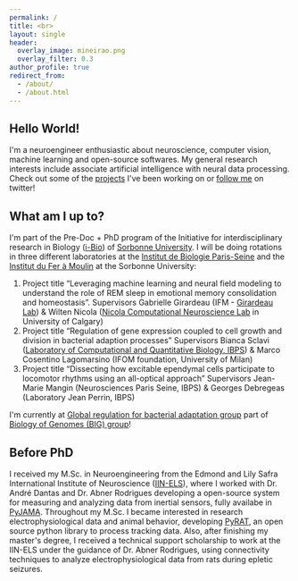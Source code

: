 ```yaml
---
permalink: /
title: <br>
layout: single
header:
  overlay_image: mineirao.png
  overlay_filter: 0.3
author_profile: true
redirect_from: 
  - /about/
  - /about.html
---
```


## Hello World!

I'm a neuroengineer enthusiastic about neuroscience, computer vision, machine learning and open-source softwares.
My general research interests include associate artificial intelligence with neural data processing. Check out some of the 
[projects](https://tuliofalmeida.github.io/projects/) I've been working on or [follow me](https://twitter.com/tuliofalmeida) on twitter!
 
## What am I up to?

I'm part of the Pre-Doc + PhD program of the Initiative for interdisciplinary research in Biology ([i-Bio](http://ibio.sorbonne-universite.fr/)) of [Sorbonne University](https://www.sorbonne-universite.fr/). I will be doing rotations in three different laboratories at the [Institut de Biologie Paris-Seine](https://www.ibps.sorbonne-universite.fr/en) and the [Institut du Fer à Moulin](https://ifm-institute.org/en/home/) at the Sorbonne University:

1. Project title “Leveraging machine learning and neural field modeling to understand the role of REM sleep in emotional memory consolidation and homeostasis”. Supervisors Gabrielle Girardeau (IFM - [Girardeau Lab](https://girardeaulab.org/)) & Wilten Nicola ([Nicola Computational Neuroscience Lab](https://www.nicolacomputationalneurosciencelab.com/) in University of Calgary)
2. Project title “Regulation of gene expression coupled to cell growth and division in bacterial adaption processes” Supervisors Bianca Sclavi ([Laboratory of Computational and Quantitative Biology, IBPS](https://www.ibps.sorbonne-universite.fr/en/research/computational-and-quantitative-biology/genome-biology)) & Marco Cosentino Lagomarsino (IFOM foundation, University of Milan)
3. Project title “Dissecting how excitable ependymal cells participate to locomotor rhythms using an all-optical approach” Supervisors Jean-Marie Mangin (Neurosciences Paris Seine, IBPS) & Georges Debregeas (Laboratory Jean Perrin, IBPS)

I'm currently at [Global regulation for bacterial adaptation group](https://sites.google.com/site/biancasclavi/?pli=1) part of [Biology of Genomes (BIG) group](http://www.lcqb.upmc.fr/BIG)!

## Before PhD

I received my M.Sc. in Neuroengineering from the Edmond and Lily Safra International Institute of Neuroscience ([IIN-ELS](http://www.institutosantosdumont.org.br/en/unidade/edmond-and-lily-safra-international-institute-of-neurosciences/)), where I worked with Dr. André Dantas and Dr. Abner Rodrigues developing a open-source system for measuring and analyzing data from inertial sensors, fully availabe in [PyJAMA](https://github.com/tuliofalmeida/pyjama). Throughout my M.Sc. I became interested in research electrophysiological data and animal behavior, developing [PyRAT](https://github.com/pyratlib/pyrat), an open source python library to process tracking data. Also, after finishing my master's degree, I received a technical support scholarship to work at the IIN-ELS under the guidance of Dr. Abner Rodrigues, using connectivity techniques to analyze electrophysiological data from rats during epletic seizures.
<br>    
